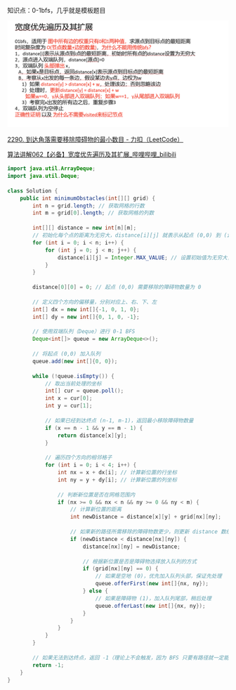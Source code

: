 

知识点：0-1bfs，几乎就是模板题目





![image-20250130204044605](assets/image-20250130204044605.png)



[2290. 到达角落需要移除障碍物的最小数目 - 力扣（LeetCode）](https://leetcode.cn/problems/minimum-obstacle-removal-to-reach-corner/description/)





[算法讲解062【必备】宽度优先遍历及其扩展_哔哩哔哩_bilibili](https://www.bilibili.com/video/BV1Dw411w7P5/?spm_id_from=333.1391.0.0&vd_source=96c1635797a0d7626fb60e973a29da38)









```java
import java.util.ArrayDeque;
import java.util.Deque;

class Solution {
    public int minimumObstacles(int[][] grid) {
        int n = grid.length; // 获取网格的行数
        int m = grid[0].length; // 获取网格的列数

        int[][] distance = new int[n][m];
        // 初始化每个点的距离为无穷大，distance[i][j] 就表示从起点 (0,0) 到 (i,j) 需要移除的最少障碍物数量
        for (int i = 0; i < n; i++) {
            for (int j = 0; j < m; j++) {
                distance[i][j] = Integer.MAX_VALUE; // 设置初始值为无穷大，表示尚未访问
            }
        }

        distance[0][0] = 0; // 起点 (0,0) 需要移除的障碍物数量为 0

        // 定义四个方向的偏移量，分别对应上、右、下、左
        int[] dx = new int[]{-1, 0, 1, 0};
        int[] dy = new int[]{0, 1, 0, -1};

        // 使用双端队列（Deque）进行 0-1 BFS
        Deque<int[]> queue = new ArrayDeque<>();

        // 将起点 (0,0) 加入队列
        queue.add(new int[]{0, 0});

        while (!queue.isEmpty()) {
            // 取出当前处理的坐标
            int[] cur = queue.poll();
            int x = cur[0];
            int y = cur[1];

            // 如果已经到达终点 (n-1, m-1)，返回最小移除障碍物数量
            if (x == n - 1 && y == m - 1) {
                return distance[x][y];
            }

            // 遍历四个方向的相邻格子
            for (int i = 0; i < 4; i++) {
                int nx = x + dx[i]; // 计算新位置的行坐标
                int ny = y + dy[i]; // 计算新位置的列坐标

                // 判断新位置是否在网格范围内
                if (nx >= 0 && nx < n && ny >= 0 && ny < m) {
                    // 计算新位置的距离
                    int newDistance = distance[x][y] + grid[nx][ny];

                    // 如果新的路径所需移除的障碍物数更少，则更新 distance 数组
                    if (newDistance < distance[nx][ny]) {
                        distance[nx][ny] = newDistance;

                        // 根据新位置是否是障碍物选择放入队列的方式
                        if (grid[nx][ny] == 0) {
                            // 如果是空地 (0)，优先加入队列头部，保证先处理
                            queue.offerFirst(new int[]{nx, ny});
                        } else {
                            // 如果是障碍物 (1)，加入队列尾部，稍后处理
                            queue.offerLast(new int[]{nx, ny});
                        }
                    }
                }
            }
        }

        // 如果无法到达终点，返回 -1（理论上不会触发，因为 BFS 只要有路径就一定能找到）
        return -1;
    }
}

```

